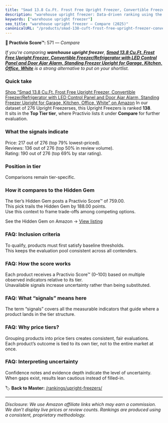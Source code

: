 ```yaml
---
title: "Smad 13.8 Cu.Ft. Frost Free Upright Freezer, Convertible Freezer/Refrigerator with LED Control Panel and Door Ajar Alarm, Standing Freezer Upright for Garage, Kitchen, Office, White"
description: "warehouse upright freezer: Data-driven ranking using the Practivio Score™. Positioned by quality, value, demand, findability, momentum."
keywords: ["warehouse upright freezer"]
seo_title: "warehouse upright freezer — Compare (2025)"
canonicalURL: "/products/smad-138-cuft-frost-free-upright-freezer-convertible-freezerrefrigerator-with-led-control-panel-and-door-ajar-alarm-standing-freezer-upright-for-garage-kitchen-office-white-B088T3SY7H/"
---
```


**🛒 Practivio Score™:** 571 — _Compare_


*If you're comparing **warehouse upright freezer**, **[Smad 13.8 Cu.Ft. Frost Free Upright Freezer, Convertible Freezer/Refrigerator with LED Control Panel and Door Ajar Alarm, Standing Freezer Upright for Garage, Kitchen, Office, White](https://www.amazon.com/dp/B088T3SY7H?tag=practivio-20)** is a strong alternative to put on your shortlist.*
### Quick take
[Shop “Smad 13.8 Cu.Ft. Frost Free Upright Freezer, Convertible Freezer/Refrigerator with LED Control Panel and Door Ajar Alarm, Standing Freezer Upright for Garage, Kitchen, Office, White” on Amazon](https://www.amazon.com/dp/B088T3SY7H?tag=practivio-20)
In our dataset of 276 Upright Freezerses, this Upright Freezers is ranked **138**.  
It sits in the **Top Tier tier**, where Practivio lists it under **Compare** for further evaluation.

### What the signals indicate
Price: 217 out of 276 (top 79% lowest-priced).  
Reviews: 136 out of 276 (top 50% in review volume).  
Rating: 190 out of 276 (top 69% by star rating).  

### Position in tier
Comparisons remain tier-specific.

### How it compares to the Hidden Gem
The tier’s Hidden Gem posts a Practivio Score™ of 759.00.  
This pick trails the Hidden Gem by 188.00 points.  
Use this context to frame trade-offs among competing options.  

See the Hidden Gem on Amazon → [View listing](https://www.amazon.com/dp/B09LHLZFYZ?tag=practivio-20)

### FAQ: Inclusion criteria
To qualify, products must first satisfy baseline thresholds.  
This keeps the evaluation pool consistent across all contenders.

### FAQ: How the score works
Each product receives a Practivio Score™ (0–100) based on multiple observed indicators relative to its tier.  
Unavailable signals increase uncertainty rather than being substituted.

### FAQ: What “signals” means here
The term “signals” covers all the measurable indicators that guide where a product lands in the tier structure.

### FAQ: Why price tiers?
Grouping products into price tiers creates consistent, fair evaluations.  
Each product’s outcome is tied to its own tier, not to the entire market at once.

### FAQ: Interpreting uncertainty
Confidence notes and evidence depth indicate the level of uncertainty.  
When gaps exist, results lean cautious instead of filled-in.

<!-- Missing template for Compare/CompareWithinPriceClass -->


🏷️ **Back to Master:** [/rankings/upright-freezers/](/rankings/upright-freezers/)

---
_Disclosure: We use Amazon affiliate links which may earn a commission. We don’t display live prices or review counts. Rankings are produced using a consistent, proprietary methodology._
